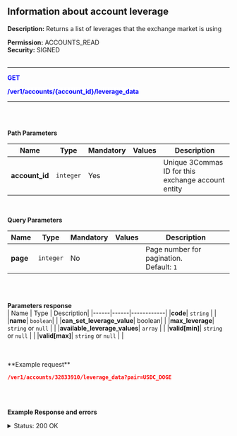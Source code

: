 ## Information about account leverage<br>

**Description:** Returns a list of leverages that the exchange market is using<br>

**Permission:** ACCOUNTS_READ<br>
**Security:** SIGNED<br>
<br>

----------

<mark style="color:blue;background-color:white" > **GET**

<mark style="color:blue;background-color:white" > **/ver1/accounts/{account_id}/leverage_data**

----------
<br>
<br>

**Path Parameters**<br>

| Name | Type |	Mandatory |	Values	| Description|
|------|------|-----------|-----------------|------------|
|**account_id**  | `integer` | Yes |  | Unique 3Commas ID for this exchange account entity |

<br>

**Query Parameters**<br>

| Name | Type |	Mandatory |	Values	| Description|
|------|------|-----------|-----------------|------------|
|**page**  | `integer`	| No |  | Page number for pagination.<br>Default: `1`  |

<br>
<br>

**Parameters response**<br>
| Name | Type |	Description|
|------|------|------------|
|**code**| `string` |  |
|**name**| `boolean`|  |
|**can_set_leverage_value**| boolean|  |
|**max_leverage**| `string` or `null` |  |
|**available_leverage_values**| `array` |  |
|**valid[min]**| `string` or `null` |  |
|**valid[max]**| `string` or `null` |  |

<br>
<br>
**Example request**<br>

```json
/ver1/accounts/32833910/leverage_data?pair=USDC_DOGE

```
<br>
<br>

**Example Response and errors**<br>
<details>
<summary>Status: 200 OK</summary><br>

```json
[
    {
        "code": "none",
        "name": "Not specified",
        "can_set_leverage_value": false,
        "max_leverage": null,
        "available_leverage_values": [],
        "valid": {}
    },
    {
        "code": "cross",
        "name": "Cross",
        "can_set_leverage_value": true,
        "available_leverage_values": [],
        "max_leverage": null,
        "valid": {
            "min": "1.0",
            "max": null
        }
    },
    {
        "code": "isolated",
        "name": "Isolated",
        "can_set_leverage_value": true,
        "available_leverage_values": [],
        "max_leverage": null,
        "valid": {
            "min": "1.0",
            "max": null
        }
    }
]
```
</details>